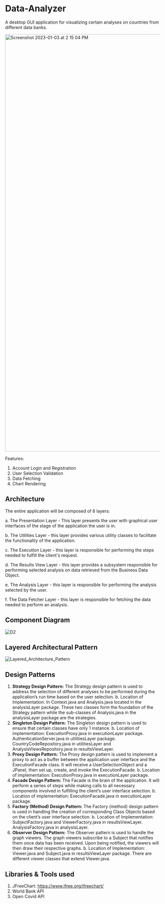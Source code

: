 # Data-Analyzer

A desktop GUI application for visualizing certain analyses on countries from different data banks.

<img width="1359" alt="Screenshot 2023-01-03 at 2 15 04 PM" src="https://user-images.githubusercontent.com/33135632/210425634-c2e53716-8b70-41b1-b6e5-b1c91967475f.png">

Features:
1. Account Login and Registration
2. User Selection Validation
3. Data Fetching
4. Chart Rendering

## Architecture

The entire application will be composed of 6 layers:

a. The Presentation Layer - This layer presents the user with graphical user interfaces of the stage of the application the user is in.

b. The Utilities Layer - this layer provides various utility classes to facilitate the functionality of the application.

c. The Execution Layer - this layer is responsible for performing the steps needed to fulfill the client's request.

d. The Results View Layer - this layer provides a subsystem responsible for performing selected analysis on data retrieved from the Business Data Object.

e. The Analysis Layer - this layer is responsible for performing the analysis selected by the user.

f. The Data Fetcher Layer - this layer is responsible for fetching the data needed to perform an analysis.

## Component Diagram

![D2](https://user-images.githubusercontent.com/33135632/210420795-0955660d-9f4e-4dba-b9a7-f32ecd35f3da.png)

## Layered Architectural Pattern

![Layered_Architecture_Pattern](https://user-images.githubusercontent.com/33135632/210422615-f25634fb-67a4-4378-8851-007786c29a6e.png)

## Design Patterns
1. **Strategy Design Pattern:** The Strategy design pattern is used to address the selection of different analyses to be performed during the application’s run time based on the user selection.
  b. Location of Implementation: In Context.java and Analysis.java located in the analysisLayer package. These two classes form the
foundation of the Strategy pattern while the sub-classes of Analysis.java in the analysisLayer package are the strategies.
2. **Singleton Design Pattern:** The Singleton design pattern is used to ensure that certain classes have only 1 instance.
  b. Location of implementation: ExecutionProxy.java in executionLayer package. AuthenticationServer.java in utilitiesLayer package. CountryCodeRepository.java in utilitiesLayer and AnalysisViewsRepository.java in resultsViewLayer.
3. **Proxy Design Pattern:** The Proxy design pattern is used to implement a proxy to act as a buffer between the application user interface and the ExecutionFacade class. It will receive a UserSelectionObject and a JPanel, then set up, create, and invoke the ExecutionFacade.
  b. Location of implementation: ExecutionProxy.java in executionLayer package.
4. **Facade Design Pattern:** The Facade is the brain of the application. It will perform a series of steps while making calls to all necessary components involved in fulfilling the client’s user interface selection.
  b. Location of implementation: ExecutionFacade.java in executionLayer package.
5. **Factory (Method) Design Pattern:** The Factory (method) design pattern is used in handling the creation of corresponding Class Objects based on the client’s user interface selection.
  b. Location of Implementation: SubjectFactory.java and ViewerFactory.java in resultsViewLayer. AnalysisFactory.java in analysisLayer.
6. **Observer Design Pattern:** The Observer pattern is used to handle the graph viewers. The graph viewers subscribe to a Subject that notifies them once data has been received. Upon being notified, the viewers will then draw their respective graphs.
  b. Location of Implementation: Viewer.java and Subject.java in resultsViewLayer package. There are different viewer classes that extend Viewer.java.

## Libraries & Tools used
1. JFreeChart: https://www.jfree.org/jfreechart/
2. World Bank API
3. Open Covid API
